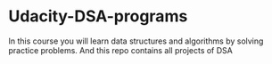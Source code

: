 # Udacity-DSA-programs
In this course you will learn data structures and algorithms by solving  practice problems. 
And this repo contains all projects of DSA
